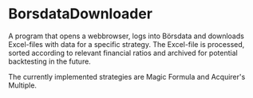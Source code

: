 # BorsdataDownloader

A program that opens a webbrowser, logs into Börsdata and downloads Excel-files with data for a specific strategy. The Excel-file is processed, sorted according to relevant financial ratios and archived for potential backtesting in the future.

The currently implemented strategies are Magic Formula and Acquirer's Multiple.
